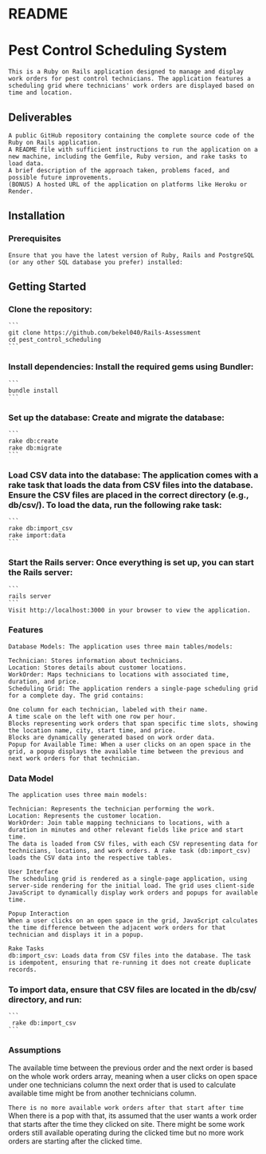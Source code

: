 # README

# Pest Control Scheduling System
    This is a Ruby on Rails application designed to manage and display work orders for pest control technicians. The application features a scheduling grid where technicians' work orders are displayed based on time and location.

## Deliverables
    A public GitHub repository containing the complete source code of the Ruby on Rails application.
    A README file with sufficient instructions to run the application on a new machine, including the Gemfile, Ruby version, and rake tasks to load data.
    A brief description of the approach taken, problems faced, and possible future improvements.
    (BONUS) A hosted URL of the application on platforms like Heroku or Render.
## Installation

### Prerequisites
    Ensure that you have the latest version of Ruby, Rails and PostgreSQL (or any other SQL database you prefer) installed:


## Getting Started
### Clone the repository:

    ```
    git clone https://github.com/bekel040/Rails-Assessment
    cd pest_control_scheduling
    ```
### Install dependencies: Install the required gems using Bundler:

    ```
    bundle install
    ```
### Set up the database: Create and migrate the database:

    ```
    rake db:create
    rake db:migrate
    ```
### Load CSV data into the database: The application comes with a rake task that loads the data from CSV files into the database. Ensure the CSV files are placed in the correct directory (e.g., db/csv/). To load the data, run the following rake task:

    ```
    rake db:import_csv
    rake import:data
    ```

### Start the Rails server: Once everything is set up, you can start the Rails server:

    ```
    rails server
    ```
    Visit http://localhost:3000 in your browser to view the application.

### Features
    Database Models: The application uses three main tables/models:

    Technician: Stores information about technicians.
    Location: Stores details about customer locations.
    WorkOrder: Maps technicians to locations with associated time, duration, and price.
    Scheduling Grid: The application renders a single-page scheduling grid for a complete day. The grid contains:

    One column for each technician, labeled with their name.
    A time scale on the left with one row per hour.
    Blocks representing work orders that span specific time slots, showing the location name, city, start time, and price.
    Blocks are dynamically generated based on work order data.
    Popup for Available Time: When a user clicks on an open space in the grid, a popup displays the available time between the previous and next work orders for that technician.

### Data Model
    The application uses three main models:

    Technician: Represents the technician performing the work.
    Location: Represents the customer location.
    WorkOrder: Join table mapping technicians to locations, with a duration in minutes and other relevant fields like price and start time.
    The data is loaded from CSV files, with each CSV representing data for technicians, locations, and work orders. A rake task (db:import_csv) loads the CSV data into the respective tables.

    User Interface
    The scheduling grid is rendered as a single-page application, using server-side rendering for the initial load. The grid uses client-side JavaScript to dynamically display work orders and popups for available time.

    Popup Interaction
    When a user clicks on an open space in the grid, JavaScript calculates the time difference between the adjacent work orders for that technician and displays it in a popup.

    Rake Tasks
    db:import_csv: Loads data from CSV files into the database. The task is idempotent, ensuring that re-running it does not create duplicate records.


### To import data, ensure that CSV files are located in the db/csv/ directory, and run:

    ```
     rake db:import_csv
    ```

### Assumptions

The available time between the previous order and the next order is based on the whole work orders array, meaning when a user clicks on open space under one technicians column the next order that is used to calculate available time might be from another technicians column. 

`There is no more available work orders after that start after time` When there is a pop with that, its assumed that the user wants a work order that starts after the time they clicked on site. There might be some work orders still available operating during the clicked time but no more work orders are starting after the clicked time. 